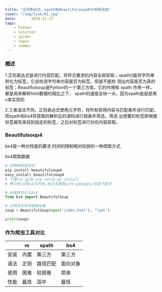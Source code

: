 ```yaml
---
title: "正则表达式、xpath和Beautifulsoup的分析和总结"
cover: "/img/lynk/61.jpg"
date:       2018-11-17
tags:
	- Python
	- solution
	- spider
	- regex
	- summer
---
```


### 概述
1.正则表达式是进行内容匹配，将符合要求的内容全部获取；xpath()能将字符串转化为标签，它会检测字符串内容是否为标签，但是不能检
测出内容是否为真的标签；Beautifulsoup是Python的一个第三方库，它的作用和 xpath 作用一样，都是用来解析html数据的相比之下，
xpath的速度会快一点，因为xpath底层是用c来实现的

2.三者语法不同，正则表达式使用元字符，将所有获得内容与匹配条件进行匹配，而xpath和bs4将获取的解析后的源码进行按条件筛选，筛选
出想要的标签即根据标签属性来找到指定的标签，之后对标签进行对应内容获取。

### Beautifulsoup4
bs4是一种对性能的要求,时间的限制相对较弱的一种爬取方式.

bs4爬取数据
```python
# 四种种安装方式
pip install beautifulsoup4
easy_install beautifulsoup4
# 下载tar.gz包 pip setup.py install
# 拷贝别人的bs4文件夹,知己复制到site-pakages/目录下即可

# 从程序中引入bs4
from bs4 import BeautifulSoup

# 从网页文件中直接加载
soup = BeautifulSoup(open("index.html"), "lxml")

print(soup)

```

### 作为爬虫工具对比

||re|	xpath|	bs4|
|---|---|---|---|
|安装|	内置|	第三方	|第三方|
|语法|	正则|	路径匹配|	面向对象|
|使用|	困难|	较困难	|简单|
|性能|	最高|	适中	|最低|